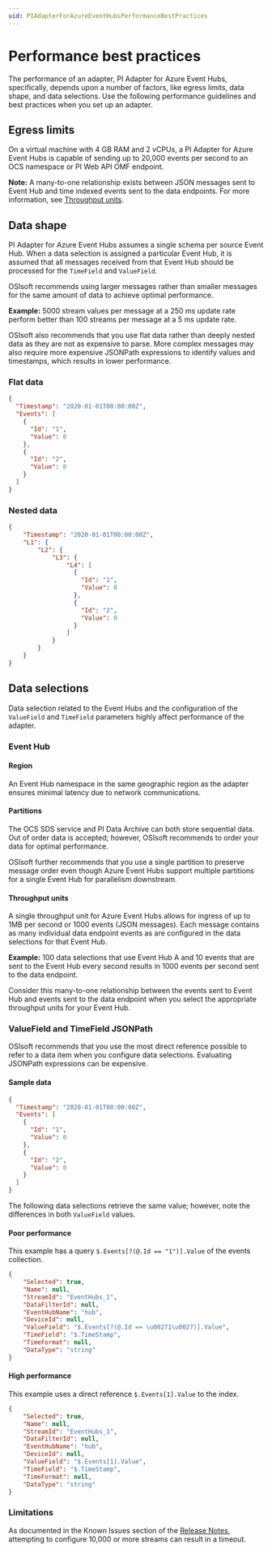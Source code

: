 ```yaml
---
uid: PIAdapterForAzureEventHubsPerformanceBestPractices
---
```


# Performance best practices

The performance of an adapter, PI Adapter for Azure Event Hubs, specifically, depends upon a number of factors, like egress limits, data shape, and data selections. Use the following performance guidelines and best practices when you set up an adapter.

## Egress limits

On a virtual machine with 4 GB RAM and 2 vCPUs, a PI Adapter for Azure Event Hubs is capable of sending up to 20,000 events per second to an OCS namespace or PI Web API OMF endpoint.

**Note:** A many-to-one relationship exists between JSON messages sent to Event Hub and time indexed events sent to the data endpoints. For more information, see [Throughput units](#throughput-units).

## Data shape

PI Adapter for Azure Event Hubs assumes a single schema per source Event Hub. When a data selection is assigned a particular Event Hub, it is assumed that all messages received from that Event Hub should be processed for the `TimeField` and `ValueField`.

OSIsoft recommends using larger messages rather than smaller messages for the same amount of data to achieve optimal performance.

**Example:** 5000 stream values per message at a 250 ms update rate perform better than 100 streams per message at a 5 ms update rate.

OSIsoft also recommends that you use flat data rather than deeply nested data as they are not as expensive to parse. More complex messages may also require more expensive JSONPath expressions to identify values and timestamps, which results in lower performance.

### Flat data

```json
{
  "Timestamp": "2020-01-01T00:00:00Z",
  "Events": [
    {
      "Id": "1",
      "Value": 0
    },
    {
      "Id": "2",
      "Value": 0
    }
  ]
}
```

### Nested data

```json
{
    "Timestamp": "2020-01-01T00:00:00Z",
    "L1": {
        "L2": {
            "L3": {
                "L4": [
                  {
                    "Id": "1",
                    "Value": 0
                  },
                  {
                    "Id": "2",
                    "Value": 0
                  }
                ]
            }
        }
    }
}
```

## Data selections

Data selection related to the Event Hubs and the configuration of the `ValueField` and `TimeField` parameters highly affect performance of the adapter.

### Event Hub

#### Region

An Event Hub namespace in the same geographic region as the adapter ensures minimal latency due to network communications.

#### Partitions

The OCS SDS service and PI Data Archive can both store sequential data. Out of order data is accepted; however, OSIsoft recommends to order your data for optimal performance.

OSIsoft further recommends that you use a single partition to preserve message order even though Azure Event Hubs support multiple partitions for a single Event Hub for parallelism downstream.

#### Throughput units

A single throughput unit for Azure Event Hubs allows for ingress of up to 1MB per second or 1000 events (JSON messages). Each message contains as many individual data endpoint events as are configured in the data selections for that Event Hub.

**Example:** 100 data selections that use Event Hub A and 10 events that are sent to the Event Hub every second results in 1000 events per second sent to the data endpoint.

Consider this many-to-one relationship between the events sent to Event Hub and events sent to the data endpoint when you select the appropriate throughput units for your Event Hub.

### ValueField and TimeField JSONPath

OSIsoft recommends that you use the most direct reference possible to refer to a data item when you configure data selections. Evaluating JSONPath expressions can be expensive.

#### Sample data

```json
{
  "Timestamp": "2020-01-01T00:00:00Z",
  "Events": [
    {
      "Id": "1",
      "Value": 0
    },
    {
      "Id": "2",
      "Value": 0
    }
  ]
}
```

The following data selections retrieve the same value; however, note the differences in both `ValueField` values.

#### Poor performance

This example has a query `$.Events[?(@.Id == "1")].Value` of the events collection.

```json
{
    "Selected": true,
    "Name": null,
    "StreamId": "EventHubs_1",
    "DataFilterId": null,
    "EventHubName": "hub",
    "DeviceId": null,
    "ValueField": "$.Events[?(@.Id == \u00271\u0027)].Value",
    "TimeField": "$.TimeStamp",
    "TimeFormat": null,
    "DataType": "string"
}
```

#### High performance

This example uses a direct reference `$.Events[1].Value` to the index.

```json
{
    "Selected": true,
    "Name": null,
    "StreamId": "EventHubs_1",
    "DataFilterId": null,
    "EventHubName": "hub",
    "DeviceId": null,
    "ValueField": "$.Events[1].Value",
    "TimeField": "$.TimeStamp",
    "TimeFormat": null,
    "DataType": "string"
}
```

### Limitations

As documented in the Known Issues section of the [Release Notes](xref:ReleaseNotes), attempting to configure 10,000 or more streams can result in a timeout.
